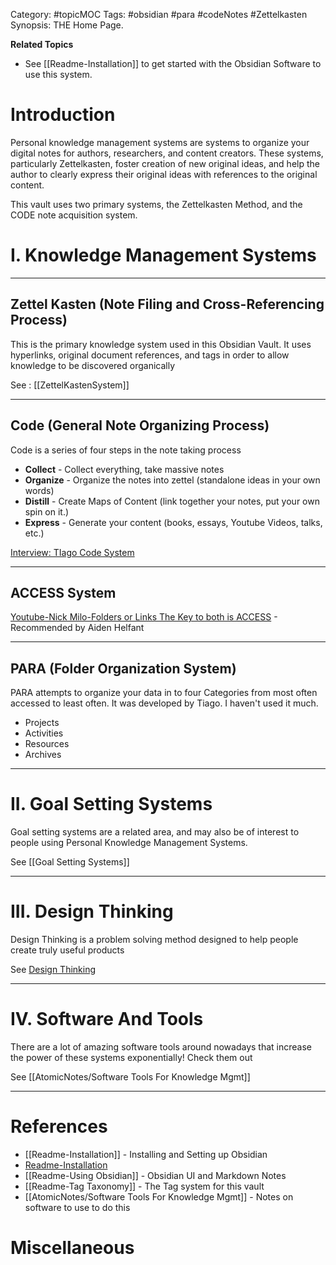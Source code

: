 Category: #topicMOC
Tags: #obsidian #para #codeNotes #Zettelkasten 
Synopsis:  THE Home Page.

**Related Topics**
* See [[Readme-Installation]] to get started with the Obsidian Software to use this system.

# Introduction
Personal knowledge management systems are systems to organize your digital notes for authors, researchers, and content creators.  These systems, particularly Zettelkasten, foster creation of new original ideas, and help the author to clearly express their original ideas with references to the original content. 

This vault uses two primary systems, the Zettelkasten Method, and the CODE note acquisition system. 

# I. Knowledge Management Systems 
---
## Zettel Kasten (Note Filing and Cross-Referencing Process)
This is the primary knowledge system used in this Obsidian Vault.  It uses hyperlinks, original document references, and tags in order to allow knowledge to be discovered organically

See : [[ZettelKastenSystem]] 

----
## Code (General Note Organizing Process)
Code is a series of four steps in the note taking process 

* **Collect** - Collect everything, take massive notes	
 * **Organize** - Organize the notes into zettel (standalone ideas in your own words)
 *  **Distill** - Create Maps of Content (link together your notes, put your own spin on it.)
 * **Express** - Generate your content (books, essays, Youtube Videos, talks, etc.)

 [Interview: TIago Code System](https://www.youtube.com/watch?v=n7XBr1gQWn8)

---
## ACCESS System

[Youtube-Nick Milo-Folders or Links The Key to both is ACCESS](https://www.youtube.com/watch?v=p0zWJ-TLghw) - Recommended by Aiden Helfant

---

## PARA (Folder Organization System)
PARA attempts to organize your data in to four Categories from most often accessed to least often. 
It was developed by Tiago. I haven't used it much.

* Projects
* Activities
* Resources
* Archives 

---
# II. Goal Setting Systems 
Goal setting systems are a related area, and may also be of interest to people using Personal Knowledge Management Systems. 

 See [[Goal Setting Systems]] 

---
# III. Design Thinking
Design Thinking is a problem solving method designed to help people create truly useful products 

  See [Design Thinking](AtomicNotes/Design%20Thinking.md)

---
# IV. Software And Tools 
There are a lot of amazing software tools around nowadays that increase the power of these systems exponentially!   Check them out

See [[AtomicNotes/Software Tools For Knowledge Mgmt]]


----
# References
* [[Readme-Installation]] - Installing and Setting up Obsidian
* [Readme-Installation](./Readmes/Readme-Installation.md)
* [[Readme-Using Obsidian]] - Obsidian UI and Markdown Notes
* [[Readme-Tag Taxonomy]] - The Tag system for this vault
 * [[AtomicNotes/Software Tools For Knowledge Mgmt]] - Notes on software to use to do this

# Miscellaneous